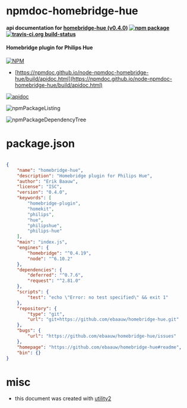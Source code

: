 # npmdoc-homebridge-hue

#### api documentation for  [homebridge-hue (v0.4.0)](https://github.com/ebaauw/homebridge-hue#readme)  [![npm package](https://img.shields.io/npm/v/npmdoc-homebridge-hue.svg?style=flat-square)](https://www.npmjs.org/package/npmdoc-homebridge-hue) [![travis-ci.org build-status](https://api.travis-ci.org/npmdoc/node-npmdoc-homebridge-hue.svg)](https://travis-ci.org/npmdoc/node-npmdoc-homebridge-hue)

#### Homebridge plugin for Philips Hue

[![NPM](https://nodei.co/npm/homebridge-hue.png?downloads=true&downloadRank=true&stars=true)](https://www.npmjs.com/package/homebridge-hue)

- [https://npmdoc.github.io/node-npmdoc-homebridge-hue/build/apidoc.html](https://npmdoc.github.io/node-npmdoc-homebridge-hue/build/apidoc.html)

[![apidoc](https://npmdoc.github.io/node-npmdoc-homebridge-hue/build/screenCapture.buildCi.browser.%252Ftmp%252Fbuild%252Fapidoc.html.png)](https://npmdoc.github.io/node-npmdoc-homebridge-hue/build/apidoc.html)

![npmPackageListing](https://npmdoc.github.io/node-npmdoc-homebridge-hue/build/screenCapture.npmPackageListing.svg)

![npmPackageDependencyTree](https://npmdoc.github.io/node-npmdoc-homebridge-hue/build/screenCapture.npmPackageDependencyTree.svg)



# package.json

```json

{
    "name": "homebridge-hue",
    "description": "Homebridge plugin for Philips Hue",
    "author": "Erik Baauw",
    "license": "ISC",
    "version": "0.4.0",
    "keywords": [
        "homebridge-plugin",
        "homekit",
        "philips",
        "hue",
        "philipshue",
        "philips-hue"
    ],
    "main": "index.js",
    "engines": {
        "homebridge": "^0.4.19",
        "node": "^6.10.2"
    },
    "dependencies": {
        "deferred": "^0.7.6",
        "request": "^2.81.0"
    },
    "scripts": {
        "test": "echo \"Error: no test specified\" && exit 1"
    },
    "repository": {
        "type": "git",
        "url": "git+https://github.com/ebaauw/homebridge-hue.git"
    },
    "bugs": {
        "url": "https://github.com/ebaauw/homebridge-hue/issues"
    },
    "homepage": "https://github.com/ebaauw/homebridge-hue#readme",
    "bin": {}
}
```



# misc
- this document was created with [utility2](https://github.com/kaizhu256/node-utility2)
